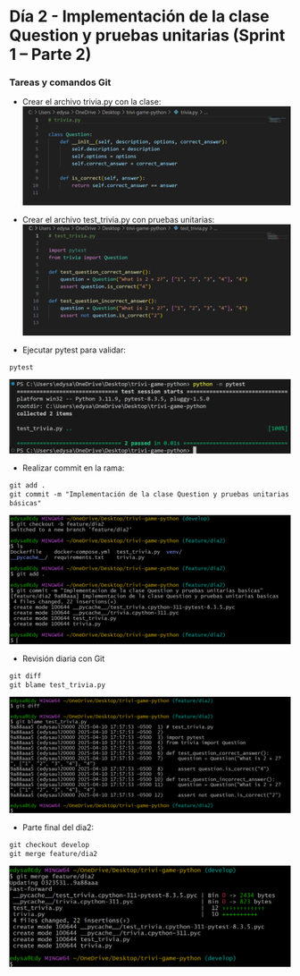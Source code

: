 # Día 2 - Implementación de la clase Question y pruebas unitarias (Sprint 1 – Parte 2)

### Tareas y comandos Git
* Crear el archivo trivia.py con la clase:
![alt text](10.png)

* Crear el archivo test_trivia.py con pruebas unitarias:
![alt text](11.png)



* Ejecutar pytest para validar:
```            
pytest
```

![alt text](12.png)

* Realizar commit en la rama:
```
git add .
git commit -m "Implementación de la clase Question y pruebas unitarias básicas"
```
![alt text](13.png)

* Revisión diaria con Git

```
git diff
git blame test_trivia.py
```
![alt text](14.png)

* Parte final del dia2:
```
git checkout develop
git merge feature/dia2
```
![alt text](15.png)